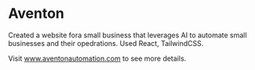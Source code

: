 # Aventon

Created a website fora  small business that leverages AI to automate small businesses and their opedrations. Used React, TailwindCSS. 

Visit www.aventonautomation.com to see more details.
